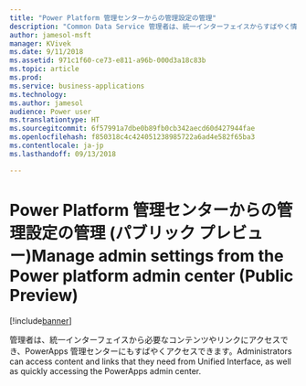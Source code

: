 ```yaml
---
title: "Power Platform 管理センターからの管理設定の管理"
description: "Common Data Service 管理者は、統一インターフェイスからすばやく情報にアクセスできます"
author: jamesol-msft
manager: KVivek
ms.date: 9/11/2018
ms.assetid: 971c1f60-ce73-e811-a96b-000d3a18c83b
ms.topic: article
ms.prod: 
ms.service: business-applications
ms.technology: 
ms.author: jamesol
audience: Power user
ms.translationtype: HT
ms.sourcegitcommit: 6f57991a7dbe0b89fb0cb342aecd60d427944fae
ms.openlocfilehash: f850318c4c424051238985722a6ad4e582f65ba3
ms.contentlocale: ja-jp
ms.lasthandoff: 09/13/2018

---
```

# <a name="manage-admin-settings-from-the-power-platform-admin-center-public-preview"></a><span data-ttu-id="9a857-103">Power Platform 管理センターからの管理設定の管理 (パブリック プレビュー)</span><span class="sxs-lookup"><span data-stu-id="9a857-103">Manage admin settings from the Power platform admin center (Public Preview)</span></span>


[!include[banner](../../includes/banner.md)]

<span data-ttu-id="9a857-104">管理者は、統一インターフェイスから必要なコンテンツやリンクにアクセスでき、PowerApps 管理センターにもすばやくアクセスできます。</span><span class="sxs-lookup"><span data-stu-id="9a857-104">Administrators can access content and links that they need from Unified Interface, as well as quickly accessing the PowerApps admin center.</span></span>

